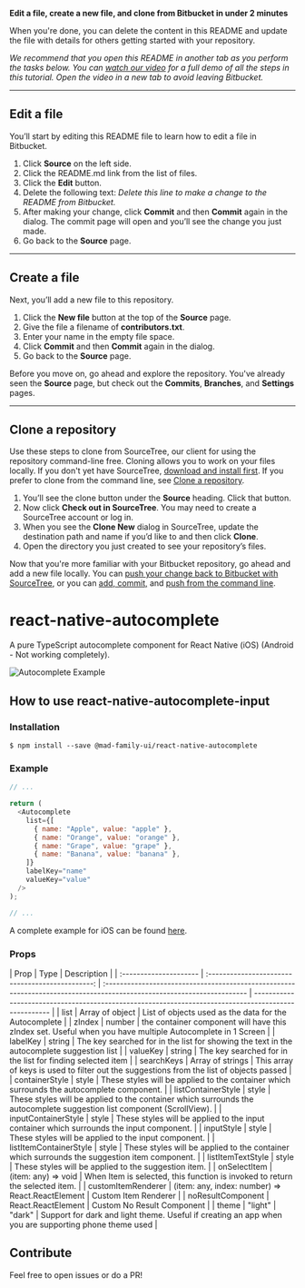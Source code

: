 **Edit a file, create a new file, and clone from Bitbucket in under 2 minutes**

When you're done, you can delete the content in this README and update the file with details for others getting started with your repository.

*We recommend that you open this README in another tab as you perform the tasks below. You can [watch our video](https://youtu.be/0ocf7u76WSo) for a full demo of all the steps in this tutorial. Open the video in a new tab to avoid leaving Bitbucket.*

---

## Edit a file

You’ll start by editing this README file to learn how to edit a file in Bitbucket.

1. Click **Source** on the left side.
2. Click the README.md link from the list of files.
3. Click the **Edit** button.
4. Delete the following text: *Delete this line to make a change to the README from Bitbucket.*
5. After making your change, click **Commit** and then **Commit** again in the dialog. The commit page will open and you’ll see the change you just made.
6. Go back to the **Source** page.

---

## Create a file

Next, you’ll add a new file to this repository.

1. Click the **New file** button at the top of the **Source** page.
2. Give the file a filename of **contributors.txt**.
3. Enter your name in the empty file space.
4. Click **Commit** and then **Commit** again in the dialog.
5. Go back to the **Source** page.

Before you move on, go ahead and explore the repository. You've already seen the **Source** page, but check out the **Commits**, **Branches**, and **Settings** pages.

---

## Clone a repository

Use these steps to clone from SourceTree, our client for using the repository command-line free. Cloning allows you to work on your files locally. If you don't yet have SourceTree, [download and install first](https://www.sourcetreeapp.com/). If you prefer to clone from the command line, see [Clone a repository](https://confluence.atlassian.com/x/4whODQ).

1. You’ll see the clone button under the **Source** heading. Click that button.
2. Now click **Check out in SourceTree**. You may need to create a SourceTree account or log in.
3. When you see the **Clone New** dialog in SourceTree, update the destination path and name if you’d like to and then click **Clone**.
4. Open the directory you just created to see your repository’s files.

Now that you're more familiar with your Bitbucket repository, go ahead and add a new file locally. You can [push your change back to Bitbucket with SourceTree](https://confluence.atlassian.com/x/iqyBMg), or you can [add, commit,](https://confluence.atlassian.com/x/8QhODQ) and [push from the command line](https://confluence.atlassian.com/x/NQ0zDQ).
# react-native-autocomplete

A pure TypeScript autocomplete component for React Native (iOS) (Android - Not working completely).

![Autocomplete Example](https://bitbucket.org/mad-family-ui/react-native-autocomplete/src/master/example_ios.gif)

## How to use react-native-autocomplete-input

### Installation

```shell
$ npm install --save @mad-family-ui/react-native-autocomplete
```

### Example

```javascript
// ...

return (
  <Autocomplete
    list={[
      { name: "Apple", value: "apple" },
      { name: "Orange", value: "orange" },
      { name: "Grape", value: "grape" },
      { name: "Banana", value: "banana" },
    ]}
    labelKey="name"
    valueKey="value"
  />
);

// ...
```

A complete example for iOS can be found [here](https://bitbucket.org/mad-family-ui/react-native-autocomplete/src/master/).

### Props

| Prop                   |                       Type                       | Description                                                                                                            |
| :--------------------- | :----------------------------------------------: | :--------------------------------------------------------------------------------------------------------------------- | ---------------------------------------------------------------------------------------------------- |
| list                   |                 Array of object                  | List of objects used as the data for the Autocomplete                                                                  |
| zIndex                 |                      number                      | the container component will have this zIndex set. Useful when you have multiple Autocomplete in 1 Screen              |
| labelKey               |                      string                      | The key searched for in the list for showing the text in the autocomplete suggestion list                              |
| valueKey               |                      string                      | The key searched for in the list for finding selected item                                                             |
| searchKeys             |                 Array of strings                 | This array of keys is used to filter out the suggestions from the list of objects passed                               |
| containerStyle         |                      style                       | These styles will be applied to the container which surrounds the autocomplete component.                              |
| listContainerStyle     |                      style                       | These styles will be applied to the container which surrounds the autocomplete suggestion list component (ScrollView). |
| inputContainerStyle    |                      style                       | These styles will be applied to the input container which surrounds the input component.                               |
| inputStyle             |                      style                       | These styles will be applied to the input component.                                                                   |
| listItemContainerStyle |                      style                       | These styles will be applied to the container which surrounds the suggestion item component.                           |
| listItemTextStyle      |                      style                       | These styles will be applied to the suggestion item.                                                                   |
| onSelectItem           |               (item: any) => void                | When Item is selected, this function is invoked to return the selected item.                                           |
| customItemRenderer     | (item: any, index: number) => React.ReactElement | Custom Item Renderer                                                                                                   |
| noResultComponent      |                React.ReactElement                | Custom No Result Component                                                                                             |
| theme                  |                     "light"                      | "dark"                                                                                                                 | Support for dark and light theme. Useful if creating an app when you are supporting phone theme used |

## Contribute

Feel free to open issues or do a PR!
